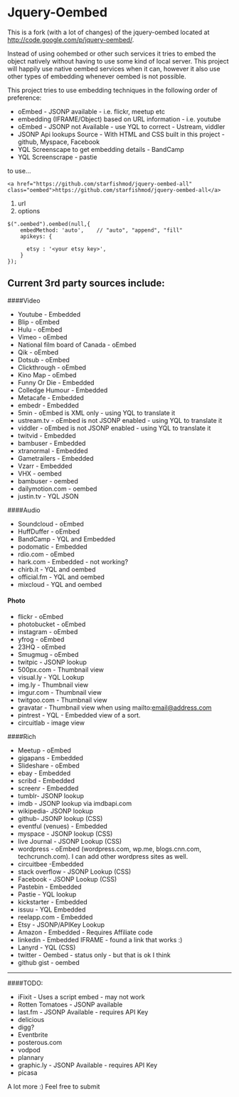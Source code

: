 Jquery-Oembed
============

This is a fork (with a lot of changes) of the jquery-oembed located at http://code.google.com/p/jquery-oembed/.

Instead of using oohembed or other such services it tries to embed the object natively without having to use some kind of local server.
This project will happily use native oembed services when it can, however it also use other types of embedding whenever oembed is not possible.

This project tries to use embedding techniques in the following order of preference:

* oEmbed - JSONP available - i.e. flickr, meetup etc
* embedding (IFRAME/Object) based on URL information - i.e. youtube
* oEmbed - JSONP not Available - use YQL to correct - Ustream, viddler
* JSONP Api lookups Source - With HTML and CSS built in this project - github, Myspace, Facebook
* YQL Screenscape to get embedding details - BandCamp
* YQL Screenscrape - pastie

to use...
````
<a href="https://github.com/starfishmod/jquery-oembed-all" class="oembed">https://github.com/starfishmod/jquery-oembed-all</a>
````

1. url 
2. options

````
$(".oembed").oembed(null,{
    embedMethod: 'auto',	// "auto", "append", "fill"	
    apikeys: {
      
      etsy : '<your etsy key>',
    }
});
````


Current 3rd party sources include:
---------------------------------
####Video

* Youtube - Embedded
* Blip - oEmbed
* Hulu - oEmbed
* Vimeo - oEmbed
* National film board of Canada - oEmbed
* Qik - oEmbed
* Dotsub - oEmbed
* Clickthrough - oEmbed
* Kino Map - oEmbed
* Funny Or Die - Embedded
* Colledge Humour - Embedded
* Metacafe - Embedded
* embedr - Embedded
* 5min - oEmbed is XML only - using YQL to translate it
* ustream.tv - oEmbed is not JSONP enabled - using YQL to translate it
* viddler - oEmbed is not JSONP enabled - using YQL to translate it
* twitvid - Embedded
* bambuser - Embedded
* xtranormal - Embedded
* Gametrailers - Embedded
* Vzarr - Embedded
* VHX - oembed
* bambuser - oembed
* dailymotion.com - oembed
* justin.tv - YQL JSON

####Audio 

* Soundcloud - oEmbed
* HuffDuffer - oEmbed
* BandCamp - YQL and Embedded
* podomatic - Embedded
* rdio.com - oEmbed
* hark.com - Embedded - not working?
* chirb.it - YQL and oembed
* official.fm - YQL and oembed
* mixcloud - YQL and oembed

#### Photo

* flickr - oEmbed
* photobucket - oEmbed
* instagram - oEmbed
* yfrog - oEmbed
* 23HQ - oEmbed
* Smugmug - oEmbed
* twitpic - JSONP lookup
* 500px.com - Thumbnail view
* visual.ly - YQL Lookup
* img.ly - Thumbnail view
* imgur.com - Thumbnail view
* twitgoo.com - Thumbnail view
* gravatar - Thumbnail view when using mailto:email@address.com
* pintrest - YQL - Embedded view of a sort.
* circuitlab - image view

####Rich

* Meetup - oEmbed
* gigapans - Embedded
* Slideshare - oEmbed
* ebay - Embedded
* scribd - Embedded
* screenr - Embedded
* tumblr- JSONP lookup
* imdb - JSONP lookup via imdbapi.com
* wikipedia- JSONP lookup
* github- JSONP lookup (CSS) 
* eventful (venues) - Embedded
* myspace - JSONP lookup (CSS) 
* live Journal - JSONP Lookup (CSS)
* wordpress - oEmbed (wordpress.com, wp.me, blogs.cnn.com, techcrunch.com). I can add other wordpress sites as well.
* circuitbee -Embedded
* stack overflow - JSONP Lookup (CSS)
* Facebook - JSONP Lookup (CSS)
* Pastebin - Embedded
* Pastie - YQL lookup
* kickstarter - Embedded
* issuu - YQL Embedded
* reelapp.com - Embedded
* Etsy - JSONP/APIKey Lookup
* Amazon - Embedded - Requires Affiliate code
* linkedin - Embedded IFRAME - found a link that works :)
* Lanyrd - YQL (CSS)
* twitter - Oembed - status only - but that is ok I think
* github gist - oembed

---
####TODO:

* iFixit - Uses a script embed - may not work
* Rotten Tomatoes - JSONP available
* last.fm - JSONP Available - requires API Key
* delicious
* digg?
* Eventbrite
* posterous.com
* vodpod
* plannary
* graphic.ly  - JSONP Available - requires API Key
* picasa

A lot more :) Feel free to submit
